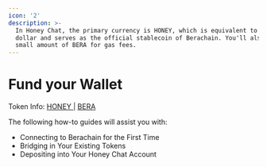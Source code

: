 ```yaml
---
icon: '2'
description: >-
  In Honey Chat, the primary currency is HONEY, which is equivalent to 1 US
  dollar and serves as the official stablecoin of Berachain. You'll also need a
  small amount of BERA for gas fees.
---
```


# Fund your Wallet

Token Info: [HONEY ](https://docs.berachain.com/learn/pol/tokens/honey)| [BERA](https://docs.berachain.com/learn/pol/tokens/bera)

The following how-to guides will assist you with:

* Connecting to Berachain for the First Time
* Bridging in Your Existing Tokens
* Depositing into Your Honey Chat Account

